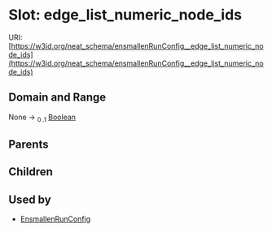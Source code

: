 
# Slot: edge_list_numeric_node_ids




URI: [https://w3id.org/neat_schema/ensmallenRunConfig__edge_list_numeric_node_ids](https://w3id.org/neat_schema/ensmallenRunConfig__edge_list_numeric_node_ids)


## Domain and Range

None &#8594;  <sub>0..1</sub> [Boolean](types/Boolean.md)

## Parents


## Children


## Used by

 * [EnsmallenRunConfig](EnsmallenRunConfig.md)
